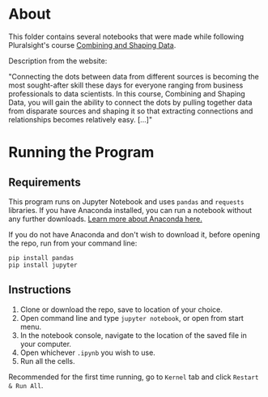 # About

This folder contains several notebooks that were made while following Pluralsight's course [Combining and Shaping Data](https://app.pluralsight.com/library/courses/combining-shaping-data/table-of-contents).  

Description from the website:

"Connecting the dots between data from different sources is becoming the most sought-after skill these days for everyone ranging from business professionals to data scientists. In this course, Combining and Shaping Data, you will gain the ability to connect the dots by pulling together data from disparate sources and shaping it so that extracting connections and relationships becomes relatively easy. [...]"

# Running the Program

## Requirements
This program runs on Jupyter Notebook and uses `pandas` and `requests` libraries. If you have Anaconda installed, you can run a notebook without any further downloads. [Learn more about Anaconda here.](https://docs.anaconda.com) 

If you do not have Anaconda and don't wish to download it, before opening the repo, run from your command line:

```
pip install pandas
pip install jupyter
```

## Instructions

1. Clone or download the repo, save to location of your choice.
2. Open command line and type `jupyter notebook`, or open from start menu.
3. In the notebook console, navigate to the location of the saved file in your computer.
4. Open whichever `.ipynb` you wish to use.
5. Run all the cells.

Recommended for the first time running, go to `Kernel` tab and click `Restart & Run All`.